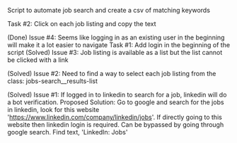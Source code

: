 Script to automate job search and create a csv of matching keywords

Task #2: Click on each job listing and copy the text

(Done)
Issue #4: Seems like logging in as an existing user in the beginning will make it a lot easier to navigate
Task #1: Add login in the beginning of the script
(Solved)
Issue #3: Job listing is available as a list but the list cannot be clicked with a link

(Solved)
Issue #2: Need to find a way to select each job listing from the class: jobs-search__results-list

(Solved)
Issue #1: If logged in to linkedin to search for a job, linkedin will do a bot verification.
Proposed Solution: Go to google and search for the jobs in linkedin, look for this website 'https://www.linkedin.com/company/linkedin/jobs'. If directly going to this website then linkedin login is required. Can be bypassed by going through google search. Find text, 'LinkedIn: Jobs'